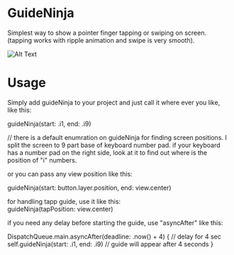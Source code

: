 # GuideNinja
Simplest way to show a pointer finger tapping or swiping on screen. (tapping works with ripple animation and swipe is very smooth).

![Alt Text](https://media.giphy.com/media/vFKqnCdLPNOKc/giphy.gif)



# Usage
Simply add guideNinja to your project and just call it where ever you like, like this:


guideNinja(start: .i1, end: .i9) 

// there is a default enumration on guideNinja for finding screen positions. I split the screen to 9 part base of keyboard number pad. if your keyboard has a number pad on the right side, look at it to find out where is the position of "i" numbers.
  
  
or you can pass any view position like this:
  
guideNinja(start: button.layer.position, end: view.center)
  
  
  
for handling tapp guide, use it like this:  
guideNinja(tapPosition: view.center)



if you need any delay before starting the guide, use "asyncAfter" like this:

  DispatchQueue.main.asyncAfter(deadline: .now() + 4) { // delay for 4 sec
    self.guideNinja(start: .i1, end: .i9) // guide will appear after 4 seconds 
  }
